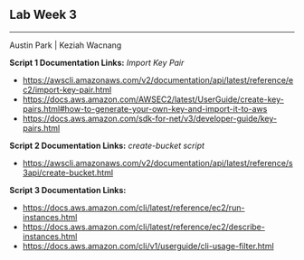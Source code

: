 ## Lab Week 3
---
Austin Park | Keziah Wacnang

**Script 1 Documentation Links:**
*Import Key Pair*
* https://awscli.amazonaws.com/v2/documentation/api/latest/reference/ec2/import-key-pair.html
* https://docs.aws.amazon.com/AWSEC2/latest/UserGuide/create-key-pairs.html#how-to-generate-your-own-key-and-import-it-to-aws
* https://docs.aws.amazon.com/sdk-for-net/v3/developer-guide/key-pairs.html


**Script 2 Documentation Links:**
*create-bucket script*
* https://awscli.amazonaws.com/v2/documentation/api/latest/reference/s3api/create-bucket.html

**Script 3 Documentation Links:**
* https://docs.aws.amazon.com/cli/latest/reference/ec2/run-instances.html
* https://docs.aws.amazon.com/cli/latest/reference/ec2/describe-instances.html
* https://docs.aws.amazon.com/cli/v1/userguide/cli-usage-filter.html

